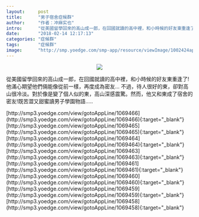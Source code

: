 ```yaml
---
layout:     post
title:      "男子宿舍症候群"
author:     "作者：冲麻实也"
intro:      "從美國留學回來的高山成一郎，在回國就讀的高中裡，和小時候的好友東重逢了!他滿心期望他們倆能像從前一樣，再度成為密友... 不過，待人很好的東，卻對高山很冷淡。對於像是變了個人似的東，高山深感震驚。然而，他又和東成了宿舍的密友!既苦澀又甜蜜讀男子學園物語....."
date:       "2018-02-14 12:17:13"
categories: "症候群"
tags:       "症候群"
image:      "http://smp.yoedge.com/smp-app/resource/viewImage/1002424appline.png"
---
```

<div style="text-align: center">
<p><img src="http://smp.yoedge.com/smp-app/resource/viewImage/1002424appline.png"/></p>
</div>
<p class="post-meta">
<span>從美國留學回來的高山成一郎，在回國就讀的高中裡，和小時候的好友東重逢了!他滿心期望他們倆能像從前一樣，再度成為密友... 不過，待人很好的東，卻對高山很冷淡。對於像是變了個人似的東，高山深感震驚。然而，他又和東成了宿舍的密友!既苦澀又甜蜜讀男子學園物語.....</span>
</p>
[http://smp3.yoedge.com/view/gotoAppLine/1069466](http://smp3.yoedge.com/view/gotoAppLine/1069466){:target="_blank"}
[http://smp3.yoedge.com/view/gotoAppLine/1069465](http://smp3.yoedge.com/view/gotoAppLine/1069465){:target="_blank"}
[http://smp3.yoedge.com/view/gotoAppLine/1069464](http://smp3.yoedge.com/view/gotoAppLine/1069464){:target="_blank"}
[http://smp3.yoedge.com/view/gotoAppLine/1069463](http://smp3.yoedge.com/view/gotoAppLine/1069463){:target="_blank"}
[http://smp3.yoedge.com/view/gotoAppLine/1069461](http://smp3.yoedge.com/view/gotoAppLine/1069461){:target="_blank"}
[http://smp3.yoedge.com/view/gotoAppLine/1069460](http://smp3.yoedge.com/view/gotoAppLine/1069460){:target="_blank"}
[http://smp3.yoedge.com/view/gotoAppLine/1069459](http://smp3.yoedge.com/view/gotoAppLine/1069459){:target="_blank"}
[http://smp3.yoedge.com/view/gotoAppLine/1069458](http://smp3.yoedge.com/view/gotoAppLine/1069458){:target="_blank"}


